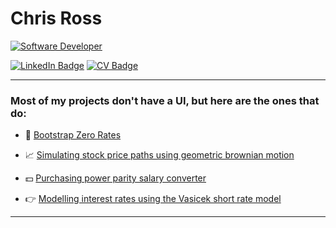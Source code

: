 # Chris Ross

[![Software Developer](https://readme-typing-svg.demolab.com?font=Nunito&weight=300&size=14&duration=4000&color=FFFFFF&vCenter=true&width=130&height=15&lines=Software+Developer;Quant+Finance)](#)

[![LinkedIn Badge](https://img.shields.io/badge/LinkedIn-Profile-blue?logo=linkedin&logoColor=white)](https://www.linkedin.com/in/chrislross)
[![CV Badge](https://img.shields.io/badge/CV-Download-008080?style=flat&logo=readme&logoColor=white)](https://chrislross.com/cv.pdf)

---

### Most of my projects don't have a UI, but here are the ones that do:
- 🥾 [Bootstrap Zero Rates](https://quant.chrislross.com)

- 📈 [Simulating stock price paths using geometric brownian motion](https://www.chrislross.com/BrownianMotionSimulation/)

- 💵 [Purchasing power parity salary converter](https://www.chrislross.com/PPPConverter/)

- 👉 [Modelling interest rates using the Vasicek short rate model](https://www.chrislross.com/VasicekInterestRateModelSim/)

---
<!--
**fightingsleep/fightingsleep** is a ✨ _special_ ✨ repository because its `README.md` (this file) appears on your GitHub profile.

Here are some ideas to get you started:

- 🔭 I’m currently working on ...
- 🌱 I’m currently learning ...
- 👯 I’m looking to collaborate on ...
- 🤔 I’m looking for help with ...
- 💬 Ask me about ...
- 📫 How to reach me: ...
- 😄 Pronouns: ...
- ⚡ Fun fact: ...
-->
